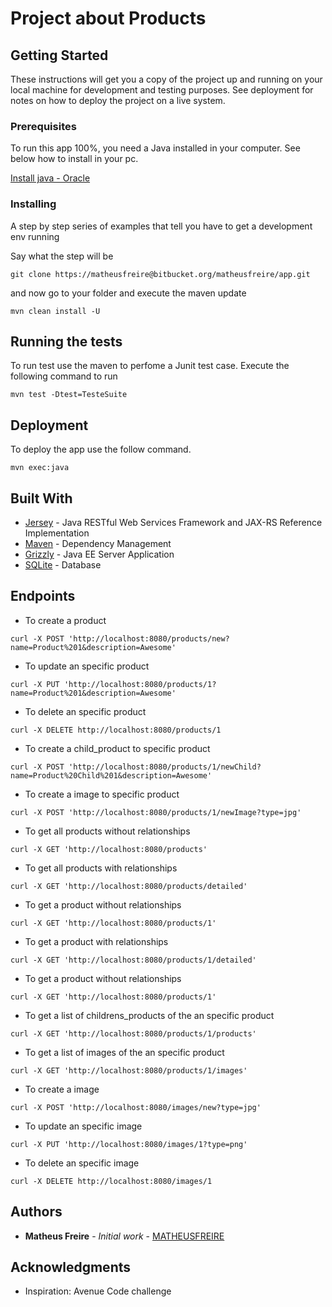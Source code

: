 # Project about Products


## Getting Started

These instructions will get you a copy of the project up and running on your local machine for development and testing purposes. See deployment for notes on how to deploy the project on a live system.

### Prerequisites

To run this app 100%, you need a Java installed in your computer. See below how to install in your pc. 

[Install java - Oracle](https://www.java.com/en/download/help/download_options.xml)

### Installing

A step by step series of examples that tell you have to get a development env running

Say what the step will be

```
git clone https://matheusfreire@bitbucket.org/matheusfreire/app.git
```
and now go to your folder and execute the maven update
```
mvn clean install -U
```

## Running the tests

To run test use the maven to perfome a Junit test case.
Execute the following command to run

```
mvn test -Dtest=TesteSuite
```

## Deployment

To deploy the app use the follow command.

```
mvn exec:java 
```

## Built With

* [Jersey](https://github.com/jersey/jersey) - Java RESTful Web Services Framework and JAX-RS Reference Implementation
* [Maven](https://maven.apache.org/) - Dependency Management
* [Grizzly](https://github.com/javaee/grizzly) - Java EE Server Application
* [SQLite](https://www.sqlite.org) - Database 

## Endpoints

* To create a product 
```
curl -X POST 'http://localhost:8080/products/new?name=Product%201&description=Awesome'
```

* To update an specific product
```
curl -X PUT 'http://localhost:8080/products/1?name=Product%201&description=Awesome'
```

* To delete an specific product
```
curl -X DELETE http://localhost:8080/products/1
```

* To create a child_product to specific product
```
curl -X POST 'http://localhost:8080/products/1/newChild?name=Product%20Child%201&description=Awesome'
```

* To create a image to specific product
```
curl -X POST 'http://localhost:8080/products/1/newImage?type=jpg'
```

* To get all products without relationships
```
curl -X GET 'http://localhost:8080/products'
```

* To get all products with relationships
```
curl -X GET 'http://localhost:8080/products/detailed'
```

* To get a product without relationships
```
curl -X GET 'http://localhost:8080/products/1'
```

* To get a product with relationships
```
curl -X GET 'http://localhost:8080/products/1/detailed'
```

* To get a product without relationships
```
curl -X GET 'http://localhost:8080/products/1'
```

* To get a list of childrens_products of the an specific product 
```
curl -X GET 'http://localhost:8080/products/1/products'
```

* To get a list of images of the an specific product 
```
curl -X GET 'http://localhost:8080/products/1/images'
```

* To create a image 
```
curl -X POST 'http://localhost:8080/images/new?type=jpg'
```

* To update an specific image
```
curl -X PUT 'http://localhost:8080/images/1?type=png'
```

* To delete an specific image
```
curl -X DELETE http://localhost:8080/images/1
```



## Authors

* **Matheus Freire** - *Initial work* - [MATHEUSFREIRE](https://github.com/matheusfreire)


## Acknowledgments

* Inspiration: Avenue Code challenge

